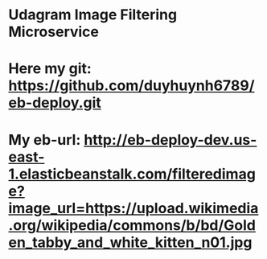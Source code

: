 # Udagram Image Filtering Microservice
# Here my git: https://github.com/duyhuynh6789/eb-deploy.git


# My eb-url: http://eb-deploy-dev.us-east-1.elasticbeanstalk.com/filteredimage?image_url=https://upload.wikimedia.org/wikipedia/commons/b/bd/Golden_tabby_and_white_kitten_n01.jpg